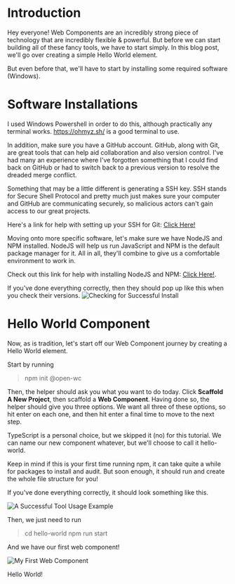 # Introduction

Hey everyone! Web Components are an incredibly strong piece of technology that are incredibly flexible & powerful. But before we can start building all of these fancy tools, we have to start simply. In this blog post, we'll go over creating a simple Hello World element.

But even before that, we'll have to start by installing some required software (Windows).

# Software Installations

I used Windows Powershell in order to do this, although practically any terminal works. https://ohmyz.sh/ is a good terminal to use.

In addition, make sure you have a GitHub account. GitHub, along with Git, are great tools that can help aid collaboration and also version control. I've had many an experience where I've forgotten something that I could find back on GitHub or had to switch back to a previous version to resolve the dreaded merge conflict. 

Something that may be a little different is generating a SSH key. SSH stands for Secure Shell Protocol and pretty much just makes sure your computer and GitHub are communicating securely, so malicious actors can't gain access to our great projects.

Here's a link for help with setting up your SSH for Git: [Click Here!](https://docs.github.com/en/authentication/connecting-to-github-with-ssh/about-ssh)

Moving onto more specific software, let's make sure we have NodeJS and NPM installed. NodeJS will help us run JavaScript and NPM is the default package manager for it. All in all, they'll combine to give us a comfortable environment to work in.

Check out this link for help with installing NodeJS and NPM: [Click Here!](https://open-wc.org/guides/#quickstart).

If you've done everything correctly, then they should pop up like this when you check their versions.
![Checking for Successful Install](https://dev-to-uploads.s3.amazonaws.com/uploads/articles/wdbt0mz8buk29u6s5icd.png)

# Hello World Component

Now, as is tradition, let's start off our Web Component journey by creating a Hello World element.

Start by running 

> npm init @open-wc 

Then, the helper should ask you what you want to do today. Click **Scaffold A New Project**, then scaffold a **Web Component**. Having done so, the helper should give you three options. We want all three of these options, so hit enter on each one, and then hit enter a final time to move to the next step.

TypeScript is a personal choice, but we skipped it (no) for this tutorial. We can name our new component whatever, but we'll choose to call it hello-world.

Keep in mind if this is your first time running npm, it can take quite a while for packages to install and audit. But soon enough, it should run and create the whole file structure for you!

If you've done everything correctly, it should look something like this.

![A Successful Tool Usage Example](https://dev-to-uploads.s3.amazonaws.com/uploads/articles/z46k7zpd0qq3nie72hzy.png)

Then, we just need to run 

> cd hello-world
> npm run start

And we have our first web component!

![My First Web Component](https://dev-to-uploads.s3.amazonaws.com/uploads/articles/9e9dsvyf6ettffwp6l0l.png)

Hello World!
